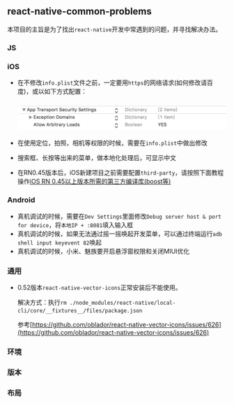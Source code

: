## react-native-common-problems

本项目的主旨是为了找出`react-native`开发中常遇到的问题，并寻找解决办法。

### JS

### iOS

- 在不修改`info.plist`文件之前，一定要用`https`的网络请求(如何修改请百度)，或以如下方式配置：

  ### ![iOS_Plist_Http](https://github.com/mah93/react-native-common-problems/blob/master/image/iOS_Plist_Http.png)

- 在使用定位，拍照，相机等权限的时候，需要在`info.plist`中做出修改
- 搜索框、长按等出来的菜单，做本地化处理后，可显示中文
- 在RN0.45版本后，iOS新建项目之前需要配置`third-party`，请按照下面教程操作[iOS RN 0.45以上版本所需的第三方编译库(boost等)](https://reactnative.cn/post/4301)

### Android

- 真机调试的时候，需要在`Dev Settings`里面修改`Debug server host & port for device`，将`本地IP + :8081`填入输入框
- 真机调试的时候，如果无法通过摇一摇唤起开发菜单，可以通过终端运行`adb shell input keyevent 82`唤起
- 真机调试的时候，小米、魅族要开启悬浮窗权限和关闭MIUI优化

### 通用

- 0.52版本`react-native-vector-icons`正常安装后不能使用。

  解决方式：执行`rm ./node_modules/react-native/local-cli/core/__fixtures__/files/package.json`

  参考[https://github.com/oblador/react-native-vector-icons/issues/626](https://github.com/oblador/react-native-vector-icons/issues/626)

### 环境

### 版本

### 布局
